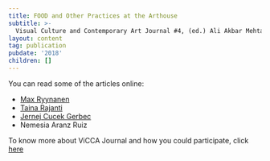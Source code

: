 ```yaml
---
title: FOOD and Other Practices at the Arthouse
subtitle: >-
  Visual Culture and Contemporary Art Journal #4, (ed.) Ali Akbar Mehta and Vidha Saumya, Published by Aalto University, Espoo, 2018
layout: content
tag: publication
pubdate: '2018'
children: []
---
```

You can read some of the articles online:

* [Max Ryynanen](http://vicca.fi/journal/pornography-art-andor-food/)
* [Taina Rajanti](http://vicca.fi/journal/object-food/)
* [Jernej Cucek Gerbec](http://vicca.fi/journal/culture-in-a-nutshell-food-for-thought/)
* Nemesia Aranz Ruiz

To know more about ViCCA Journal and how you could participate, click [here](http://vicca.fi/journal/)
